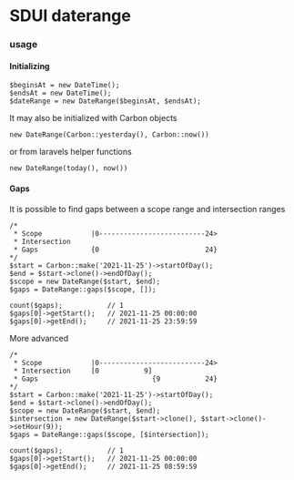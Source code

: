# SDUI daterange

### usage

#### Initializing

```
$beginsAt = new DateTime();
$endsAt = new DateTime();
$dateRange = new DateRange($beginsAt, $endsAt);
```

It may also be initialized with Carbon objects

```
new DateRange(Carbon::yesterday(), Carbon::now())
```

or from laravels helper functions

```
new DateRange(today(), now())
```


#### Gaps

It is possible to find gaps between a scope range and intersection ranges

```
/*
 * Scope            |0--------------------------24>
 * Intersection
 * Gaps             {0           				24}
*/
$start = Carbon::make('2021-11-25')->startOfDay();
$end = $start->clone()->endOfDay();
$scope = new DateRange($start, $end);
$gaps = DateRange::gaps($scope, []);

count($gaps); 			// 1
$gaps[0]->getStart(); 	// 2021-11-25 00:00:00
$gaps[0]->getEnd(); 	// 2021-11-25 23:59:59
```

More advanced

```
/*
 * Scope            |0--------------------------24>
 * Intersection     [0           9]
 * Gaps                            {9           24}
*/
$start = Carbon::make('2021-11-25')->startOfDay();
$end = $start->clone()->endOfDay();
$scope = new DateRange($start, $end);
$intersection = new DateRange($start->clone(), $start->clone()->setHour(9));
$gaps = DateRange::gaps($scope, [$intersection]);

count($gaps); 			// 1
$gaps[0]->getStart(); 	// 2021-11-25 00:00:00
$gaps[0]->getEnd(); 	// 2021-11-25 08:59:59
```